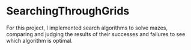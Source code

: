 # SearchingThroughGrids
For this project, I implemented search algorithms to solve mazes, comparing and judging the results of their successes and failures to see which algorithm is optimal.
